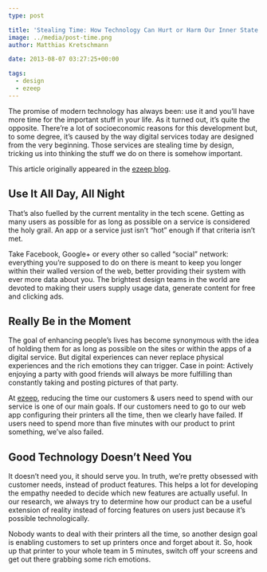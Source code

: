```yaml
---
type: post

title: 'Stealing Time: How Technology Can Hurt or Harm Our Inner State'
image: ../media/post-time.png
author: Matthias Kretschmann

date: 2013-08-07 03:27:25+00:00

tags:
  - design
  - ezeep
---
```


The promise of modern technology has always been: use it and you’ll have more time for the important stuff in your life. As it turned out, it’s quite the opposite. There’re a lot of socioeconomic reasons for this development but, to some degree, it’s caused by the way digital services today are designed from the very beginning. Those services are stealing time by design, tricking us into thinking the stuff we do on there is somehow important.

<p class="alert alert-info">
  This article originally appeared in the <a href="https://www.ezeep.com/blog/stealing-time-how-technology-can-hurt-or-harm-our-quality-of-life/">ezeep blog</a>.
</p>

## Use It All Day, All Night

That’s also fuelled by the current mentality in the tech scene. Getting as many users as possible for as long as possible on a service is considered the holy grail. An app or a service just isn’t “hot” enough if that criteria isn’t met.

Take Facebook, Google+ or every other so called “social” network: everything you’re supposed to do on there is meant to keep you longer within their walled version of the web, better providing their system with ever more data about you. The brightest design teams in the world are devoted to making their users supply usage data, generate content for free and clicking ads.

## Really Be in the Moment

The goal of enhancing people’s lives has become synonymous with the idea of holding them for as long as possible on the sites or within the apps of a digital service. But digital experiences can never replace physical experiences and the rich emotions they can trigger. Case in point: Actively enjoying a party with good friends will always be more fulfilling than constantly taking and posting pictures of that party.

At [ezeep](https://www.ezeep.com), reducing the time our customers & users need to spend with our service is one of our main goals. If our customers need to go to our web app configuring their printers all the time, then we clearly have failed. If users need to spend more than five minutes with our product to print something, we’ve also failed.

## Good Technology Doesn’t Need You

It doesn’t need you, it should serve you. In truth, we’re pretty obsessed with customer needs, instead of product features. This helps a lot for developing the empathy needed to decide which new features are actually useful. In our research, we always try to determine how our product can be a useful extension of reality instead of forcing features on users just because it’s possible technologically.

Nobody wants to deal with their printers all the time, so another design goal is enabling customers to set up printers once and forget about it. So, hook up that printer to your whole team in 5 minutes, switch off your screens and get out there grabbing some rich emotions.
